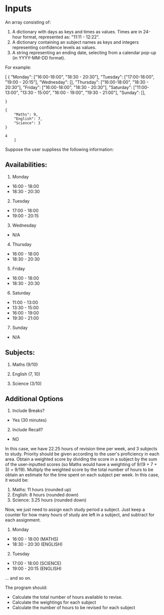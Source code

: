 # Inputs

An array consisting of:

1. A dictionary with days as keys and times as values. Times are in 24-hour format, represented as: "11:11 - 12:22". 
2. A dictionary containing an subject names as keys and integers representing confidence levels as values.
3. A string representing an ending date, selecting from a calendar pop-up (in YYYY-MM-DD format).

For example:

[
    {
        "Monday": ["16:00-18:00", "18:30 - 20:30"], 
        "Tuesday": ["17:00-18:00", "19:00 - 20:15"], 
        "Wednesday": [], 
        "Thursday": ["16:00-18:00", "18:30 - 20:30"], 
        "Friday": ["16:00-18:00", "18:30 - 20:30"], 
        "Saturday": ["11:00-13:00", "13:30 - 15:00", "16:00 - 19:00", "19:30 - 21:00"], 
        "Sunday": [], 

    }
        
    {
        "Maths": 9,
        "English": 7,
        "Science": 3
    }

    4
        ]


Suppose the user suppliess the following information:

## Availabilities: 

1. Monday
 * 16:00 - 18:00
 * 18:30 - 20:30

2. Tuesday
 * 17:00 - 18:00
 * 19:00 - 20:15

3. Wednesday
 * N/A

4. Thursday
 * 16:00 - 18:00
 * 18:30 - 20:30

5. Friday
 * 16:00 - 18:00
 * 18:30 - 20:30

6. Saturday
 * 11:00 - 13:00
 * 13:30 - 15:00
 * 16:00 - 19:00
 * 19:30 - 21:00

7. Sunday
 * N/A


## Subjects: 
1. Maths (9/10)

2. English (7, 10)

3. Science (3/10)

## Additional Options


1. Include Breaks?
 * Yes (30 minutes)
2. Include Recall?
 * NO



In this case, we have 22.25 hours of revision time per week, and 3 subjects to study. Priority should be given according to the user's proficiency in each area. Obtain a weighted score by dividing the score in a subject by the sum of the user-inputted scores (so Maths would have a weighting of 9/(9 + 7 + 3) = 9/19). Multiply the weighted score by the total number of hours to be obtain an estimate for the time spent on each subject per week. In this case, it would be:

1. Maths: 11 hours (rounded up)
2. English: 8 hours (rounded down)
3. Science: 3.25 hours (rounded down)

Now, we just need to assign each study period a subject. Just keep a counter for how many hours of study are left in a subject, and subtract for each assignment.


1. Monday
 * 16:00 - 18:00 (MATHS)
 * 18:30 - 20:30 (ENGLISH)

2. Tuesday
 * 17:00 - 18:00 (SCIENCE)
 * 19:00 - 20:15 (ENGLISH)


... and so on.

The program should:

 * Calculate the total number of hours available to revise.
 * Calculate the weightings for each subject
 * Calculate the number of hours to be revised for each subject


